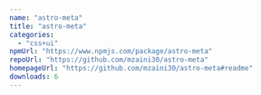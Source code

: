 ```yaml
---
name: "astro-meta"
title: "astro-meta"
categories:
  - "css+ui"
npmUrl: "https://www.npmjs.com/package/astro-meta"
repoUrl: "https://github.com/mzaini30/astro-meta"
homepageUrl: "https://github.com/mzaini30/astro-meta#readme"
downloads: 6
---
```

